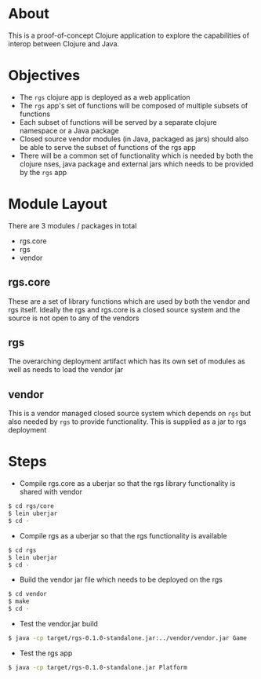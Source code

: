 # About
This is a proof-of-concept Clojure application to explore the capabilities of interop between Clojure and Java.

# Objectives
- The `rgs` clojure app is deployed as a web application
- The `rgs` app's set of functions will be composed of multiple subsets of functions
- Each subset of functions will be served by a separate clojure namespace or a Java package 
- Closed source vendor modules (in Java, packaged as jars) should also be able to serve the subset of functions of the rgs app
- There will be a common set of functionality which is needed by both the clojure nses, java package and external jars which needs to be provided by the `rgs` app

# Module Layout
There are 3 modules / packages in total
- rgs.core
- rgs
- vendor

## rgs.core
These are a set of library functions which are used by both the vendor and rgs itself. Ideally the rgs and rgs.core is a closed source system and the source is not open to any of the vendors

## rgs
The overarching deployment artifact which has its own set of modules as well as needs to load the vendor jar

## vendor
This is a vendor managed closed source system which depends on `rgs` but also needed by `rgs` to provide functionality. This is supplied as a jar to rgs deployment

# Steps
* Compile rgs.core as a uberjar so that the rgs library functionality is shared with vendor
```bash
$ cd rgs/core
$ lein uberjar
$ cd -
```
* Compile rgs as a uberjar so that the rgs functionality is available
```bash
$ cd rgs
$ lein uberjar
$ cd -
```
* Build the vendor jar file which needs to be deployed on the rgs
```bash
$ cd vendor
$ make
$ cd -
```
* Test the vendor.jar build
```bash
$ java -cp target/rgs-0.1.0-standalone.jar:../vendor/vendor.jar Game
```
* Test the rgs app
```bash
$ java -cp target/rgs-0.1.0-standalone.jar Platform
```
